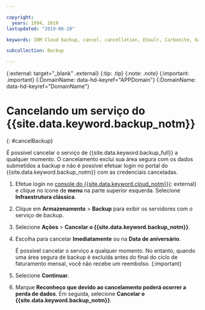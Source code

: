 ```yaml
---

copyright:
  years: 1994, 2019
lastupdated: "2019-06-10"

keywords: IBM Cloud backup, cancel, cancellation, EVault, Carbonite, backup

subcollection: Backup

---
```

{:external: target="_blank" .external}
{:tip: .tip}
{:note: .note}
{:important: .important}
{:DomainName: data-hd-keyref="APPDomain"}
{:DomainName: data-hd-keyref="DomainName"}

# Cancelando um serviço do {{site.data.keyword.backup_notm}}
{: #cancelBackup}

É possível cancelar o serviço de {{site.data.keyword.backup_full}} a qualquer momento. O cancelamento exclui sua área segura com os dados submetidos a backup e não é possível efetuar login no portal do {{site.data.keyword.backup_notm}} com as credenciais canceladas.

1. Efetue login no [console do {{site.data.keyword.cloud_notm}}](https://{DomainName}){: external} e clique no ícone de **menu** na parte superior esquerda. Selecione **Infraestrutura clássica**.
2. Clique em **Armazenamento** > **Backup** para exibir os
servidores com o serviço de backup.
3. Selecione **Ações** > **Cancelar o {{site.data.keyword.backup_notm}}**.
4. Escolha para cancelar **Imediatamente** ou na **Data de
aniversário**.

   É possível cancelar o serviço a qualquer momento. No entanto, quando uma área segura de backup é excluída antes do final do ciclo de faturamento mensal, você não recebe um reembolso.
   {:important}
5. Selecione **Continuar**.
6. Marque **Reconheço que devido ao cancelamento poderá ocorrer a perda de dados**. Em
seguida, selecione **Cancelar o {{site.data.keyword.backup_notm}}**.
